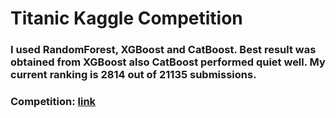 <h1>Titanic Kaggle Competition</h1>
<h3>I used RandomForest, XGBoost and CatBoost. Best result was obtained from XGBoost also CatBoost performed quiet well. My current ranking is 2814 out of 21135 submissions.</h3>
<h3>Competition: <a href="https://www.kaggle.com/c/titanic" target="_blank">link</a></h3>